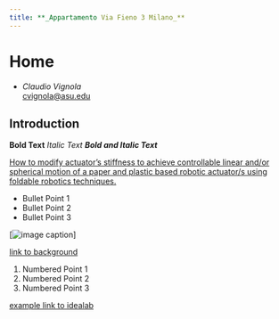 ```yaml
---
title: **_Appartamento Via Fieno 3 Milano_**
---
```


# Home
* _Claudio Vignola_     
cvignola@asu.edu

## Introduction





**Bold Text**
_Italic Text_
**_Bold and Italic Text_**

[How to modify actuator’s stiffness to achieve controllable linear and/or spherical motion of a paper and plastic based robotic actuator/s using foldable robotics techniques.](/researchquestion)

* Bullet Point 1
* Bullet Point 2
* Bullet Point 3

[![image caption](https://idealab.asu.edu/assets/images/research/jumper1.png)]

[link to background](/background)

1. Numbered Point 1
1. Numbered Point 2
1. Numbered Point 3

[example link to idealab](https://idealab.asu.edu)
